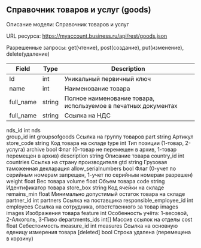 ## Справочник товаров и услуг (goods)
Описание модели: Cправочник товаров и услуг

URL ресурса: https://myaccount.business.ru/api/rest/goods.json

Разрешенные запросы: get(чтение), post(создание), put(изменение), delete(удаление)

|Field|Type|Description
|-----|----|-----------|
|Id|int|Уникальный первичный ключ
|name|int|Наименование товара
|full_name|string|Полное наименование товара, используемое в печатных документах
|full_name|string|Ссылка на НДС


nds_id	int		nds		
group_id	int		groupsofgoods		Ссылка на группу товаров
part	string				Артикул
store_code	string				Код товара на складе
type	int				Тип позиции (1-товар, 2-услуга)
archive	bool				Флаг (0-товар не перемещен в архив, 1-товар перемещен в архив)
description	string				Описание товара
country_id	int		countries		Ссылка на страну производителя
gtd	string				Грузовая таможенная декларация
allow_serialnumbers	bool				Флаг (0-учет по серийным номерам запрещен, 1-учет по серийным номерам разрешен)
weight	float				Вес товара
volume	float				Объем товара
code	string				Идентификатор товара
store_box	string				Код ячейки на складе
remains_min	float				Минимально допустимый остаток товара на складе
partner_id	int		partners		Ссылка на поставщика
responsible_employee_id	int		employees		Ссылка на сотрудника, ответственного за товар
images	images				Изображения товара
feature	int				Особенность учёта: 1-весовой, 2-Алкоголь, 3-Пиво
departments_ids	int[]				Массив ссылок на отделы
cost	float				Себестоимость
measure_id	int		measures		Ссылка на основную еденицу измерения товара
[deleted]	bool				Строка удалена (перемещена в корзину)
